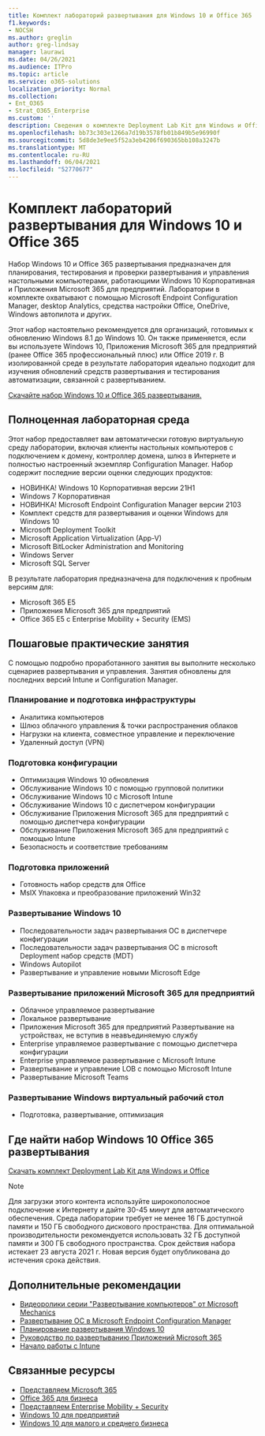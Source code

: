 ```yaml
---
title: Комплект лабораторий развертывания для Windows 10 и Office 365
f1.keywords:
- NOCSH
ms.author: greglin
author: greg-lindsay
manager: laurawi
ms.date: 04/26/2021
ms.audience: ITPro
ms.topic: article
ms.service: o365-solutions
localization_priority: Normal
ms.collection:
- Ent_O365
- Strat_O365_Enterprise
ms.custom: ''
description: Сведения о комплекте Deployment Lab Kit для Windows и Office и способе его получения
ms.openlocfilehash: bb73c303e1266a7d19b3578fb01b849b5e96990f
ms.sourcegitcommit: 5d8de3e9ee5f52a3eb4206f690365bb108a3247b
ms.translationtype: MT
ms.contentlocale: ru-RU
ms.lasthandoff: 06/04/2021
ms.locfileid: "52770677"
---
```

# <a name="windows-10-and-office-365-deployment-lab-kit"></a>Комплект лабораторий развертывания для Windows 10 и Office 365

Набор Windows 10 и Office 365 развертывания предназначен для планирования, тестирования и проверки развертывания и управления настольными компьютерами, работающими Windows 10 Корпоративная и Приложения Microsoft 365 для предприятий. Лаборатории в комплекте охватывают с помощью Microsoft Endpoint Configuration Manager, desktop Analytics, средства настройки Office, OneDrive, Windows автопилота и других.

Этот набор настоятельно рекомендуется для организаций, готовимых к обновлению Windows 8.1 до Windows 10. Он также применяется, если вы используете Windows 10, Приложения Microsoft 365 для предприятий (ранее Office 365 профессиональный плюс) или Office 2019 г. В изолированной среде в результате лаборатория идеально подходит для изучения обновлений средств развертывания и тестирования автоматизации, связанной с развертыванием.

[Скачайте набор Windows 10 и Office 365 развертывания.](https://www.microsoft.com/evalcenter/evaluate-lab-kit)

## <a name="a-complete-lab-environment"></a>Полноценная лабораторная среда

Этот набор предоставляет вам автоматически готовую виртуальную среду лаборатории, включая клиенты настольных компьютеров с подключением к домену, контроллер домена, шлюз в Интернете и полностью настроенный экземпляр Configuration Manager. Набор содержит последние версии оценки следующих продуктов:

  - НОВИНКА! Windows 10 Корпоративная версии 21H1
  - Windows 7 Корпоративная
  - НОВИНКА! Microsoft Endpoint Configuration Manager версии 2103
  - Комплект средств для развертывания и оценки Windows для Windows 10
  - Microsoft Deployment Toolkit
  - Microsoft Application Virtualization (App-V)
  - Microsoft BitLocker Administration and Monitoring 
  - Windows Server 
  - Microsoft SQL Server 

В результате лаборатория предназначена для подключения к пробным версиям для: 

  - Microsoft 365 E5
  - Приложения Microsoft 365 для предприятий
  - Office 365 E5 с Enterprise Mobility + Security (EMS)

## <a name="step-by-step-labs"></a>Пошаговые практические занятия

С помощью подробно проработанного занятия вы выполните несколько сценариев развертывания и управления. Занятия обновлены для последних версий Intune и Configuration Manager. 

### <a name="plan-and-prepare-infrastructure"></a>Планирование и подготовка инфраструктуры 
- Аналитика компьютеров 
- Шлюз облачного управления & точки распространения облаков 
- Нагрузки на клиента, совместное управление и переключение 
- Удаленный доступ (VPN) 

### <a name="prepare-configuration"></a>Подготовка конфигурации   

- Оптимизация Windows 10 обновления   
- Обслуживание Windows 10 с помощью групповой политики
- Обслуживание Windows 10 с Microsoft Intune   
- Обслуживание Windows 10 с диспетчером конфигурации   
- Обслуживание Приложения Microsoft 365 для предприятий с помощью диспетчера конфигурации   
- Обслуживание Приложения Microsoft 365 для предприятий с помощью Intune  
- Безопасность и соответствие требованиям   

### <a name="prepare-applications"></a>Подготовка приложений    

- Готовность набор средств для Office  
- MsIX Упаковка и преобразование приложений Win32   

### <a name="deploy-windows-10"></a>Развертывание Windows 10   

- Последовательности задач развертывания ОС в диспетчере конфигурации
- Последовательности задач развертывания ОС в microsoft Deployment набор средств (MDT)
- Windows Autopilot
- Развертывание и управление новыми Microsoft Edge  

### <a name="deploy-microsoft-365-apps-for-enterprise"></a>Развертывание приложений Microsoft 365 для предприятий    

- Облачное управляемое развертывание  
- Локальное развертывание    
- Приложения Microsoft 365 для предприятий Развертывание на устройствах, не вступив в неавъединяемую службу 
- Enterprise управляемое развертывание с помощью диспетчера конфигурации
- Enterprise управляемое развертывание с Microsoft Intune  
- Развертывание и управление LOB с помощью Microsoft Intune
- Развертывание Microsoft Teams

### <a name="deploy-windows-virtual-desktop"></a>Развертывание Windows виртуальный рабочий стол  

- Подготовка, развертывание, оптимизация
 
## <a name="where-to-find-the-windows-10-and-office-365-deployment-lab-kit"></a>Где найти набор Windows 10 Office 365 развертывания

[Скачать комплект Deployment Lab Kit для Windows и Office](https://www.microsoft.com/evalcenter/evaluate-lab-kit)

> [!NOTE]
> Для загрузки этого контента используйте широкополосное подключение к Интернету и дайте 30-45 минут для автоматического обеспечения. Среда лаборатории требует не менее 16 ГБ доступной памяти и 150 ГБ свободного дискового пространства. Для оптимальной производительности рекомендуется использовать 32 ГБ доступной памяти и 300 ГБ свободного пространства. Срок действия набора истекает 23 августа 2021 г. Новая версия будет опубликована до истечения срока действия.

## <a name="additional-guidance"></a>Дополнительные рекомендации

  - [Видеоролики серии "Развертывание компьютеров" от Microsoft Mechanics](https://www.aka.ms/watchhowtoshift)
  - [Развертывание ОС в Microsoft Endpoint Configuration Manager](/mem/configmgr/osd/understand/introduction-to-operating-system-deployment)
  - [Планирование развертывания Windows 10](/windows/deployment/planning/index)
  - [Руководство по развертыванию Приложений Microsoft 365](/deployoffice/deployment-guide-microsoft-365-apps)
  - [Начало работы с Intune](/intune/get-started-evaluation)

## <a name="related-resources"></a>Связанные ресурсы

  - [Представляем Microsoft 365](https://www.microsoft.com/microsoft-365/default.aspx)
  - [Office 365 для бизнеса](https://products.office.com/business/office)
  - [Представляем Enterprise Mobility + Security](https://www.microsoft.com/cloud-platform/enterprise-mobility-security)
  - [Windows 10 для предприятий](https://www.microsoft.com/WindowsForBusiness/windows-for-enterprise)
  - [Windows 10 для малого и среднего бизнеса](https://www.microsoft.com/WindowsForBusiness/windows-for-small-business)
